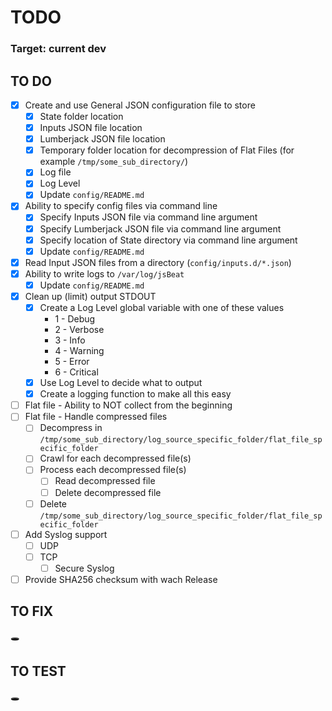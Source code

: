 # TODO

### Target: current dev

## TO DO
- [x] Create and use General JSON configuration file to store
  - [x] State folder location
  - [x] Inputs JSON file location
  - [x] Lumberjack JSON file location
  - [x] Temporary folder location for decompression of Flat Files (for example `/tmp/some_sub_directory/`)
  - [x] Log file
  - [x] Log Level
  - [x] Update `config/README.md`
- [x] Ability to specify config files via command line
  - [x] Specify Inputs JSON file via command line argument
  - [x] Specify Lumberjack JSON file via command line argument
  - [x] Specify location of State directory via command line argument
  - [x] Update `config/README.md`
- [x] Read Input JSON files from a directory (`config/inputs.d/*.json`)
- [x] Ability to write logs to `/var/log/jsBeat`
  - [x] Update `config/README.md`
- [x] Clean up (limit) output STDOUT
  - [x] Create a Log Level global variable with one of these values
    - 1 - Debug
    - 2 - Verbose
    - 3 - Info
    - 4 - Warning
    - 5 - Error
    - 6 - Critical
  - [x] Use Log Level to decide what to output
  - [x] Create a logging function to make all this easy
- [ ] Flat file - Ability to NOT collect from the beginning
- [ ] Flat file - Handle compressed files
  - [ ] Decompress in `/tmp/some_sub_directory/log_source_specific_folder/flat_file_specific_folder`
  - [ ] Crawl for each decompressed file(s)
  - [ ] Process each decompressed file(s)
    - [ ] Read decompressed file
    - [ ] Delete decompressed file
  - [ ] Delete `/tmp/some_sub_directory/log_source_specific_folder/flat_file_specific_folder`
- [ ] Add Syslog support
  - [ ] UDP
  - [ ] TCP
    - [ ] Secure Syslog
- [ ] Provide SHA256 checksum with wach Release

## TO FIX
:hole:

## TO TEST
:hole:

